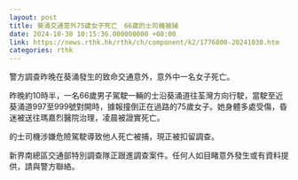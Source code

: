 ```yaml
---
layout: post
title: 葵涌交通意外75歲女子死亡　66歲的士司機被捕
date: 2024-10-30 10:15:36.000000000 +08:00
link: https://news.rthk.hk/rthk/ch/component/k2/1776800-20241030.htm
categories: rthk
---
```


警方調查昨晚在葵涌發生的致命交通意外，意外中一名女子死亡。

昨晚約10時半，一名66歲男子駕駛一輛的士沿葵涌道往荃灣方向行駛，當駛至近葵涌道997至999號對開時，據報撞倒正在過路的75歲女子。她身體多處受傷，昏迷被送往瑪嘉烈醫院治理，凌晨被證實死亡。

的士司機涉嫌危險駕駛導致他人死亡被捕，現正被扣留調查。

新界南總區交通部特別調查隊正跟進調查案件。任何人如目睹意外發生或有資料提供，請與警方聯絡。
